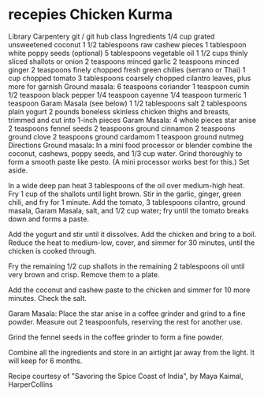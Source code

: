 # recepies Chicken Kurma
Library Carpentery git / git hub class
Ingredients
1/4 cup grated unsweetened coconut
1 1/2 tablespoons raw cashew pieces
1 tablespoon white poppy seeds (optional)
5 tablespoons vegetable oil
1 1/2 cups thinly sliced shallots or onion
2 teaspoons minced garlic
2 teaspoons minced ginger
2 teaspoons finely chopped fresh green chilies (serrano or Thai)
1 cup chopped tomato
3 tablespoons coarsely chopped cilantro leaves, plus more for garnish
Ground masala:
6 teaspoons coriander
1 teaspoon cumin
1/2 teaspoon black pepper
1/4 teaspoon cayenne
1/4 teaspoon turmeric
1 teaspoon Garam Masala (see below)
1 1/2 tablespoons salt
2 tablespoons plain yogurt
2 pounds boneless skinless chicken thighs and breasts, trimmed and cut into 1-inch pieces
Garam Masala:
4 whole pieces star anise
2 teaspoons fennel seeds
2 teaspoons ground cinnamon
2 teaspoons ground clove
2 teaspoons ground cardamom
1 teaspoon ground nutmeg
Directions
Ground masala:
In a mini food processor or blender combine the coconut, cashews, poppy seeds, and 1/3 cup water. Grind thoroughly to form a smooth paste like pesto. (A mini processor works best for this.) Set aside.

In a wide deep pan heat 3 tablespoons of the oil over medium-high heat. Fry 1 cup of the shallots until light brown. Stir in the garlic, ginger, green chili, and fry for 1 minute. Add the tomato, 3 tablespoons cilantro, ground masala, Garam Masala, salt, and 1/2 cup water; fry until the tomato breaks down and forms a paste.

Add the yogurt and stir until it dissolves. Add the chicken and bring to a boil. Reduce the heat to medium-low, cover, and simmer for 30 minutes, until the chicken is cooked through.

Fry the remaining 1/2 cup shallots in the remaining 2 tablespoons oil until very brown and crisp. Remove them to a plate.

Add the coconut and cashew paste to the chicken and simmer for 10 more minutes. Check the salt.

Garam Masala:
Place the star anise in a coffee grinder and grind to a fine powder. Measure out 2 teaspoonfuls, reserving the rest for another use.

Grind the fennel seeds in the coffee grinder to form a fine powder.

Combine all the ingredients and store in an airtight jar away from the light. It will keep for 6 months.

Recipe courtesy of "Savoring the Spice Coast of India", by Maya Kaimal, HarperCollins

